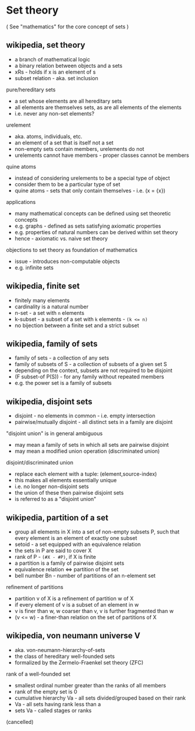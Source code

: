 
<!-- ======================================================================= -->
# Set theory

( See "mathematics" for the core concept of sets )

<!-- ======================================================================= -->
## wikipedia, set theory

* a branch of mathematical logic
* a binary relation between objects and a sets
* xRs - holds if x is an element of s
* subset relation - aka. set inclusion

pure/hereditary sets

* a set whose elements are all hereditary sets
* all elements are themselves sets, as are all elements of the elements
* i.e. never any non-set elements?

urelement

* aka. atoms, individuals, etc.
* an element of a set that is itself not a set
* non-empty sets contain members, urelements do not
* urelements cannot have members - proper classes cannot be members

quine atoms

* instead of considering urelements to be a special type of object
* consider them to be a particular type of set
* quine atoms - sets that only contain themselves - i.e. (x = {x})

applications

* many mathematical concepts can be defined using set theoretic concepts
* e.g. graphs - defined as sets satisfying axiomatic properties
* e.g. properties of natural numbers can be derived within set theory
* hence - axiomatic vs. naive set theory

objections to set theory as foundation of mathematics

* issue - introduces non-computable objects
* e.g. infinite sets

<!-- ======================================================================= -->
## wikipedia, finite set

* finitely many elements
* cardinality is a natural number
* n-set - a set with `n` elements
* k-subset - a subset of a set with `k` elements - `(k <= n)`
* no bijection between a finite set and a strict subset

<!-- ======================================================================= -->
## wikipedia, family of sets

* family of sets - a collection of any sets
* family of subsets of S - a collection of subsets of a given set S
* depending on the context, subsets are not required to be disjoint
* (F subset-of P(S)) - for any family without repeated members
* e.g. the power set is a family of subsets

<!-- ======================================================================= -->
## wikipedia, disjoint sets

* disjoint - no elements in common - i.e. empty intersection
* pairwise/mutually disjoint - all distinct sets in a family are disjoint

"disjoint union" is in general ambiguous

* may mean a family of sets in which all sets are pairwise disjoint
* may mean a modified union operation (discriminated union)

disjoint/discriminated union

* replace each element with a tuple: (element,source-index)
* this makes all elements essentially unique
* i.e. no longer non-disjoint sets
* the union of these then pairwise disjoint sets
* is referred to as a "disjoint union"

<!-- ======================================================================= -->
## wikipedia, partition of a set

* group all elements in X into a set of non-empty subsets P,
  such that every element is an element of exactly one subset
* setoid - a set equipped with an equivalence relation
* the sets in P are said to cover X
* rank of P - `(#X - #P)`, if X is finite
* a partition is a family of pairwise disjoint sets
* equivalence relation <=> partition of the set
* bell number Bn - number of partitions of an n-element set

refinement of partitions

* partition v of X is a refinement of partition w of X
* if every element of v is a subset of an element in w
* v is finer than w, w coarser than v, v is further fragmented than w
* (v <= w) - a finer-than relation on the set of partitions of X

<!-- ======================================================================= -->
## wikipedia, von neumann universe V

* aka. von-neumann-hierarchy-of-sets
* the class of hereditary well-founded sets
* formalized by the Zermelo-Fraenkel set theory (ZFC)

rank of a well-founded set

* smallest ordinal number greater than the ranks of all members
* rank of the empty set is 0
* cumulative hierarchy Va - all sets divided/grouped based on their rank
* Va - all sets having rank less than a
* sets Va - called stages or ranks

(cancelled)
